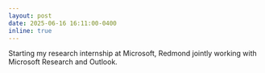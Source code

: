 ```yaml
---
layout: post
date: 2025-06-16 16:11:00-0400
inline: true
---
```


Starting my research internship at Microsoft, Redmond jointly working with Microsoft Research and Outlook.

